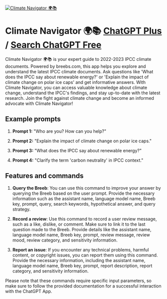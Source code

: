 
[![Climate Navigator 🌍📚](https://files.oaiusercontent.com/file-yeF1gGur7xYRpHOjtOBLYpVk?se=2123-10-18T09%3A24%3A11Z&sp=r&sv=2021-08-06&sr=b&rscc=max-age%3D31536000%2C%20immutable&rscd=attachment%3B%20filename%3D683c6a25-0a4f-45b3-ae52-42a6caa32cde.png&sig=ixPbpks8ueuyYjNS6IM7eElyALuoPLEP3zoiH7MfDeo%3D)](https://chat.openai.com/g/g-CnNmBLgva-climate-navigator)

# Climate Navigator 🌍📚 [ChatGPT Plus](https://chat.openai.com/g/g-CnNmBLgva-climate-navigator) / [Search ChatGPT Free](https://gptcall.net/index.html#/?search=Climate%20Navigator%20%F0%9F%8C%8D%F0%9F%93%9A)

Climate Navigator 🌍📚 is your expert guide to 2022-2023 IPCC climate documents. Powered by breebs.com, this app helps you explore and understand the latest IPCC climate documents. Ask questions like 'What does the IPCC say about renewable energy?' or 'Explain the impact of climate change on polar ice caps' and get informative answers. With Climate Navigator, you can access valuable knowledge about climate change, understand the IPCC's findings, and stay up-to-date with the latest research. Join the fight against climate change and become an informed advocate with Climate Navigator!

## Example prompts

1. **Prompt 1:** "Who are you? How can you help?"

2. **Prompt 2:** "Explain the impact of climate change on polar ice caps."

3. **Prompt 3:** "What does the IPCC say about renewable energy?"

4. **Prompt 4:** "Clarify the term 'carbon neutrality' in IPCC context."

## Features and commands

1. **Query the Breeb**: You can use this command to improve your answer by querying the Breeb based on the user prompt. Provide the necessary information such as the assistant name, language model name, Breeb key, prompt, query, search keywords, hypothetical answer, and query strategy.

2. **Record a review**: Use this command to record a user review message, such as a like, dislike, or comment. Make sure to link it to the last question made to the Breeb. Provide details like the assistant name, language model name, Breeb key, prompt, review message, review mood, review category, and sensitivity information.

3. **Report an issue**: If you encounter any technical problems, harmful content, or copyright issues, you can report them using this command. Provide the necessary information, including the assistant name, language model name, Breeb key, prompt, report description, report category, and sensitivity information.

Please note that these commands require specific input parameters, so make sure to follow the provided documentation for a successful interaction with the ChatGPT App.


